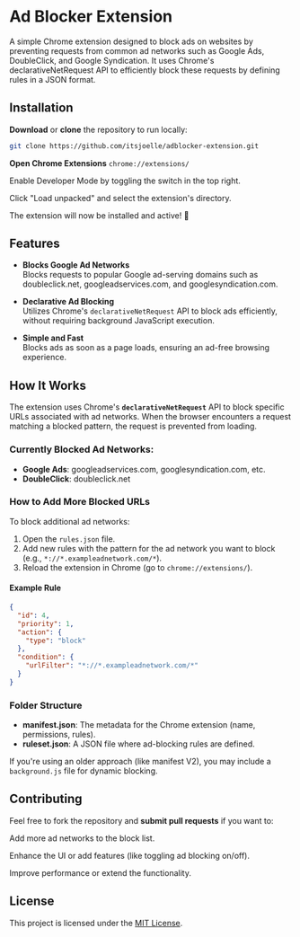 # Ad Blocker Extension

A simple Chrome extension designed to block ads on websites by preventing requests from common ad networks such as Google Ads, DoubleClick, and Google Syndication. It uses Chrome's declarativeNetRequest API to efficiently block these requests by defining rules in a JSON format.

## Installation

**Download** or **clone** the repository to run locally:

```zsh
git clone https://github.com/itsjoelle/adblocker-extension.git
```

**Open Chrome Extensions**
`chrome://extensions/`

Enable Developer Mode by toggling the switch in the top right.

Click "Load unpacked" and select the extension's directory.

The extension will now be installed and active! 🎉

## Features

- **Blocks Google Ad Networks**  
  Blocks requests to popular Google ad-serving domains such as doubleclick.net, googleadservices.com, and googlesyndication.com.

- **Declarative Ad Blocking**  
  Utilizes Chrome's `declarativeNetRequest` API to block ads efficiently, without requiring background JavaScript execution.

- **Simple and Fast**  
  Blocks ads as soon as a page loads, ensuring an ad-free browsing experience.

## How It Works

The extension uses Chrome's **`declarativeNetRequest`** API to block specific URLs associated with ad networks. When the browser encounters a request matching a blocked pattern, the request is prevented from loading.

### Currently Blocked Ad Networks:

- **Google Ads**: googleadservices.com, googlesyndication.com, etc.
- **DoubleClick**: doubleclick.net

### How to Add More Blocked URLs

To block additional ad networks:

1. Open the `rules.json` file.
2. Add new rules with the pattern for the ad network you want to block (e.g., `*://*.exampleadnetwork.com/*`).
3. Reload the extension in Chrome (go to `chrome://extensions/`).

#### Example Rule

```json
{
  "id": 4,
  "priority": 1,
  "action": {
    "type": "block"
  },
  "condition": {
    "urlFilter": "*://*.exampleadnetwork.com/*"
  }
}
```

### Folder Structure

- **manifest.json**: The metadata for the Chrome extension (name, permissions, rules).
- **ruleset.json**: A JSON file where ad-blocking rules are defined.

If you're using an older approach (like manifest V2), you may include a `background.js` file for dynamic blocking.

## Contributing

Feel free to fork the repository and **submit pull requests** if you want to:

Add more ad networks to the block list.

Enhance the UI or add features (like toggling ad blocking on/off).

Improve performance or extend the functionality.

## License

This project is licensed under the [MIT License](https://choosealicense.com/licenses/mit/).
